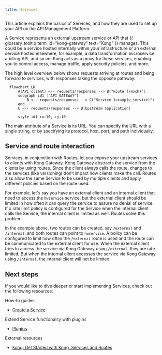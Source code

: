 ```yaml
---
title: Services
---
```


This article explains the basics of Services, and how they are used to set up your API on the API Management Platform.

A Service represents an external upstream service or API that {{ glossary_tooltip term_id="kong-gateway" text="Kong" }} manages.
This could be a service hosted internally within your infrastructure or an external service hosted elsewhere, for
example, a data transformation microservice, a billing API, and so on. Kong acts as a proxy for these services, enabling
you to control access, manage traffic, apply security policies, and more.

The high level overview below shows requests arriving at routes and being forward to services, with responses taking the opposite pathway:

```mermaid
  flowchart LR
      A(API client) <-- requests/responses --> B("Route (/mock)")
      subgraph id1 ["API GATEWAY"]
          B <-- requests/responses --> C("Service (example_service)")
      end
      C <-- requests/responses --> D(Upstream application)
  
      style id1 rx:10, ry:10
```

The main attribute of a Service is its URL. You can specify the URL with a single string, or by specifying its protocol, host, port, and path individually.

## Service and route interaction

Services, in conjunction with Routes, let you expose your upstream services to clients with Kong Gateway. Kong Gateway abstracts the service from the clients by using routes. Since the client always calls the route, changes to the services (like versioning) don’t impact how clients make the call. Routes also allow the same Service to be used by multiple clients and apply different policies based on the route used.

For example, let's say you have an external client and an internal client that need to access the `hwservice` service, but the external client should be limited in how often it can query the service to assure no denial of service. If a rate limit policy is configured for the Service when the internal client calls the Service, the internal client is limited as well. Routes solve this problem.

In the example above, two routes can be created, say `/external` and `/internal`, and both routes can point to `hwservice`. A policy can be configured to limit how often the `/external` route is used and the route can be communicated to the external client for use. When the external client tries to access the service via Kong Gateway using `/external`, they are rate limited. But when the internal client accesses the service via Kong Gateway using `/internal`, the internal client will not be limited.

## Next steps

If you would like to dive deeper or start implementing Services, check out the
following resources:

How-to guides

- [Create a Service](/how-to/create-gateway-service.md)

Extend Service functionality with plugins

- [Plugins](/concepts/plugins.md)

External resources
- [Kong: Get Started with Kong, Services and Routes](https://docs.konghq.com/gateway/latest/get-started/services-and-routes/)
